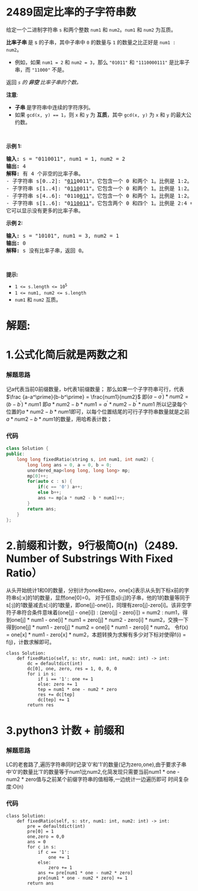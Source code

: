 # 2489固定比率的子字符串数
<p>给定一个二进制字符串 <code>s</code>&nbsp;和两个整数 <code>num1</code> 和 <code>num2</code>。<code>num1</code> 和 <code>num2</code> 为互质。</p>

<p><strong>比率子串&nbsp;</strong>是 s 的子串，其中子串中 <code>0</code> 的数量与 <code>1</code>&nbsp;的数量之比正好是&nbsp;<code>num1 : num2</code>。</p>

<ul>
	<li>例如，如果 <code>num1 = 2</code>&nbsp;和 <code>num2 = 3</code>，那么 <code>"01011"</code>&nbsp;和 <code>"1110000111"</code>&nbsp;是比率子串，而 <code>"11000"</code>&nbsp;不是。</li>
</ul>

<p>返回 <em><code>s</code> 的&nbsp;<strong>非空&nbsp;</strong>比率子串的个数。</em></p>

<p><b>注意</b>:</p>

<ul>
	<li><strong>子串&nbsp;</strong>是字符串中连续的字符序列。</li>
	<li>如果 <code>gcd(x, y) == 1</code>，则 <code>x</code> 和 <code>y</code> 为&nbsp;<strong>互质</strong>，其中 <code>gcd(x, y)</code>&nbsp;为 <code>x</code>&nbsp;和 <code>y</code> 的最大公约数。</li>
</ul>

<p>&nbsp;</p>

<p><strong>示例 1:</strong></p>

<pre>
<strong>输入:</strong> s = "0110011", num1 = 1, num2 = 2
<strong>输出:</strong> 4
<strong>解释:</strong> 有 4 个非空的比率子串。
- 子字符串 s[0..2]: "<u>011</u>0011"。它包含一个 0 和两个 1。比例是 1:2。
- 子字符串 s[1..4]: "0<u>110</u>011"。它包含一个 0 和两个 1。比例是 1:2。
- 子字符串 s[4..6]: "0110<u>011</u>"。它包含一个 0 和两个 1。比例是 1:2。
- 子字符串 s[1..6]: "0<u>110011</u>"。它包含两个 0 和四个 1。比例是 2:4 == 1:2。
它可以显示没有更多的比率子串。
</pre>

<p><strong>示例 2:</strong></p>

<pre>
<strong>输入:</strong> s = "10101", num1 = 3, num2 = 1
<strong>输出:</strong> 0
<strong>解释:</strong> s 没有比率子串，返回 0。
</pre>

<p>&nbsp;</p>

<p><strong>提示:</strong></p>

<ul>
	<li><code>1 &lt;= s.length &lt;= 10<sup>5</sup></code></li>
	<li><code>1 &lt;= num1, num2 &lt;= s.length</code></li>
	<li><code>num1</code> 和&nbsp;<code>num2</code> 互质。</li>
</ul>
































# 解题:
# 1.公式化简后就是两数之和
### 解题思路
记a代表当前0前缀数量，b代表1前缀数量；
那么如果一个子字符串可行，代表
$\frac {a-a^\prime}{b-b^\prime} = \frac{num1}{num2}$
即$(a-a^\prime)*num2 = (b-b^\prime)*num1$
即$a * num2 - b * num1 = a^\prime * num2 - b^\prime * num1$
所以记录每个位置的$a * num2 - b * num1$即可，以每个位置结尾的可行子字符串数量就是之前$a * num2 - b * num1$的数量，用哈希表计数；

### 代码

```cpp
class Solution {
public:
    long long fixedRatio(string s, int num1, int num2) {
        long long ans = 0, a = 0, b = 0;
        unordered_map<long long, long long> mp;
        mp[0]++;
        for(auto c : s) {
            if(c == '0') a++;
            else b++;
            ans += mp[a * num2 - b * num1]++;
        }
        return ans;
    }
};
```
# 2.前缀和计数，9行极简O(n)（2489. Number of Substrings With Fixed Ratio）
从头开始统计1和0的数量，分别计为one和zero，one[x]表示从头到下标x前的字符串s[:x]的1的数量，显然one[0]=0。
对于任意s[i:j]的子串，他的1的数量等同于s[:j]的1数量减去s[:i]的1数量，即one[j]-one[i]，同理有zero[j]-zero[i]。该非空字符子串符合条件意味着(one[j] - one[i]) : (zero[j] - zero[i]) = num2 : num1，得到one[j] * num1 - one[i] * num1 = zero[j] * num2 - zero[i] * num2，交换一下得到one[j] * num1 - zero[j] * num2 = one[i] * num1 - zero[i] * num2。
令f(x) = one[x] * num1 - zero[x] * num2，本题转换为求解有多少对下标对使得f(i) = f(j)，计数求解即可。
```python3
class Solution:
    def fixedRatio(self, s: str, num1: int, num2: int) -> int:
        dc = defaultdict(int)
        dc[0], one, zero, res = 1, 0, 0, 0
        for i in s:
            if i == '1': one += 1
            else: zero += 1
            tep = num1 * one - num2 * zero
            res += dc[tep]
            dc[tep] += 1
        return res
```
# 3.python3 计数 + 前缀和
### 解题思路
LC的老套路了,遍历字符串同时记录'0'和'1'的数量(记为zero,one),由于要求子串中'0'的数量比'1'的数量等于num1比num2,化简发现只需要当前num1 * one - num2 * zero值与之前某个前缀字符串的值相等,一边统计一边遍历即可
时间复杂度:O(n)

### 代码

```python3
class Solution:
    def fixedRatio(self, s: str, num1: int, num2: int) -> int:
        pre = defaultdict(int)
        pre[0] = 1
        one,zero = 0,0
        ans = 0
        for c in s:
            if c == '1':
                one += 1
            else:
                zero += 1
            ans += pre[num1 * one - num2 * zero]
            pre[num1 * one - num2 * zero] += 1
        return ans
```
